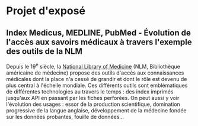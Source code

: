 # Projet d'exposé
## Index Medicus, MEDLINE, PubMed - Évolution de l'accès aux savoirs médicaux à travers l'exemple des outils de la NLM
Depuis le 19<sup>e</sup> siècle, la [National Library of Medicine](https://www.nlm.nih.gov/) (NLM, Bibliothèque américaine de médecine) propose des outils d'accès aux connaissances médicales dont la place n'a cessé de grandir et dont le rôle est devenu de plus central à l'échelle mondiale. Ces différents outils sont emblématiques de différentes technologies au travers le temps : des index imprimés jusqu'aux API en passant par les fiches perforées. On peut aussi y voir l'évolution des usages : essor de la production scientifique, domination progressive de la langue anglaise, développement de la médecine fondée sur les données probantes, fouille de données...
